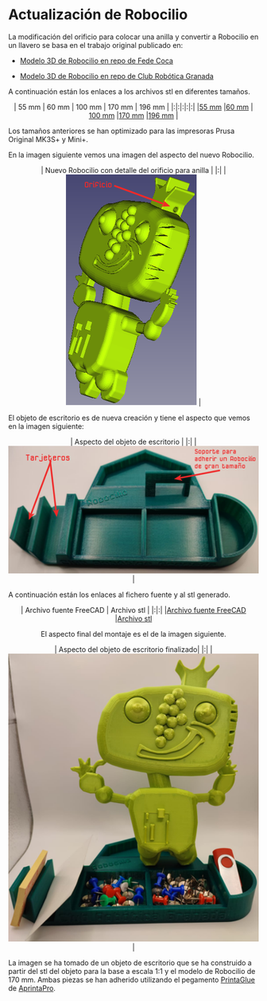 # Actualización de Robocilio
La modificación del orificio para colocar una anilla y convertir a Robocilio en un llavero se basa en el trabajo original publicado en:

* [Modelo 3D de Robocilio en repo de Fede Coca](https://github.com/fgcoca/Robocilio-3D)

* [Modelo 3D de Robocilio en repo de Club Robótica Granada](https://github.com/clubroboticagranada/Robocilio-3D)

A continuación están los enlaces a los archivos stl en diferentes tamaños.

<center>

| 55 mm | 60 mm | 100 mm | 170 mm | 196 mm |
|:|:|:|:|:|
|[55 mm](indice/Robocilio-55.stl) |[60 mm](indice/Robocilio-60.stl) | [100 mm](indice/Robocilio-100.stl) |[170 mm](indice/Robocilio-170.stl) |[196 mm](indice/Robocilio-196.stl) |

</center>
Los tamaños anteriores se han optimizado para las impresoras Prusa Original MK3S+ y Mini+.

En la imagen siguiente vemos una imagen del aspecto del nuevo Robocilio.

<center>

| Nuevo Robocilio con detalle del orificio para anilla |
|:|
| ![Nuevo Robocilio con detalle del orificio para anilla](./img/indice/Robo-orificio.png) |

</center>

El objeto de escritorio es de nueva creación y tiene el aspecto que vemos en la imagen siguiente:

<center>

| Aspecto del objeto de escritorio |
|:|
| ![Aspecto del objeto de escritorio](./img/indice/objeto.png) |

</center>

A continuación están los enlaces al fichero fuente y al stl generado.

<center>

| Archivo fuente FreeCAD | Archivo stl |
|:|:|
|[Archivo fuente FreeCAD](./indice/tarjetero.FCStd) |[Archivo stl](./indice/tarjetero.stl)

</center>

<center>

El aspecto final del montaje es el de la imagen siguiente.

| Aspecto del objeto de escritorio finalizado|
|:|
| ![Aspecto del objeto de escritorio finalizado](./img/indice/tarjetero.png) |

</center>

La imagen se ha tomado de un objeto de escritorio que se ha construido a partir del stl del objeto para la base a escala 1:1 y el modelo de Robocilio de 170 mm. Ambas piezas se han adherido utilizando el pegamento [PrintaGlue](https://aprintapro.com/en/PrintaGlue_1) de [AprintaPro](https://aprintapro.com/).
